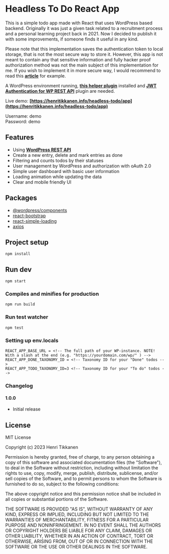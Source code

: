 # Headless To Do React App
This is a simple todo app made with React that uses WordPress based backend. Originally it was just a given task related to a recruitment process and a personal learning project back in 2021. Now I decided to publish it with some improvements, if someone finds it useful in any kind.

Please note that this implementation saves the authentication token to local storage, that is not the most secure way to store it. However, this app is not meant to contain any that sensitive information and fully hacker proof authorization method was not the main subject of this implementation for me. If you wish to implement it in more secure way, I would recommend to read this **[article](https://medium.com/@ryanchenkie_40935/react-authentication-how-to-store-jwt-in-a-cookie-346519310e81)** for example.

A WordPress environment running, **[this helper plugin](https://github.com/henritik/todo-helper-plugin)** installed and **[JWT Authentication for WP REST API](https://fi.wordpress.org/plugins/jwt-authentication-for-wp-rest-api/)** plugin are needed.

Live demo: **[https://henritikkanen.info/headless-todo/app](https://henritikkanen.info/headless-todo/app)**

Username: demo<br>
Password: demo

## Features

 - Using **[WordPress REST API](https://developer.wordpress.org/rest-api/)**
 - Create a new entry, delete and mark entries as done
 - Filtering and counts todos by their statuses
 - User management by WordPress and authorization with oAuth 2.0
 - Simple user dashboard with basic user information
 - Loading animation while updating the data
 - Clear and mobile friendly UI

## Packages
- [@wordpress/components](https://github.com/WordPress/gutenberg)
- [react-bootstrap](https://www.npmjs.com/package/react-bootstrap)
- [react-simple-loading](https://github.com/bbstilson/react-simple-loading)
- [axios](https://www.npmjs.com/package/axios)

## Project setup
```
npm install
```

## Run dev
```
npm start
```

### Compiles and minifies for production
```
npm run build
```

### Run test watcher
```
npm test
```

### Setting up env.locals
```
REACT_APP_BASE_URL = <!-- The full path of your WP-instance. NOTE! With a slash at the end (e.g. "https://yourdomain.com/wp/" ) -->
REACT_APP_DONE_TAXONOMY_ID = <!-- Taxonomy ID for your "Done" todos -->
REACT_APP_TODO_TAXONOMY_ID=3 <!-- Taxonomy ID for your "To do" todos -->
```

### Changelog

#### 1.0.0
- Initial release
  
## License

MIT License

Copyright (c) 2023 Henri Tikkanen

Permission is hereby granted, free of charge, to any person obtaining a copy
of this software and associated documentation files (the "Software"), to deal
in the Software without restriction, including without limitation the rights
to use, copy, modify, merge, publish, distribute, sublicense, and/or sell
copies of the Software, and to permit persons to whom the Software is
furnished to do so, subject to the following conditions:

The above copyright notice and this permission notice shall be included in all
copies or substantial portions of the Software.

THE SOFTWARE IS PROVIDED "AS IS", WITHOUT WARRANTY OF ANY KIND, EXPRESS OR
IMPLIED, INCLUDING BUT NOT LIMITED TO THE WARRANTIES OF MERCHANTABILITY,
FITNESS FOR A PARTICULAR PURPOSE AND NONINFRINGEMENT. IN NO EVENT SHALL THE
AUTHORS OR COPYRIGHT HOLDERS BE LIABLE FOR ANY CLAIM, DAMAGES OR OTHER
LIABILITY, WHETHER IN AN ACTION OF CONTRACT, TORT OR OTHERWISE, ARISING FROM,
OUT OF OR IN CONNECTION WITH THE SOFTWARE OR THE USE OR OTHER DEALINGS IN THE
SOFTWARE.
